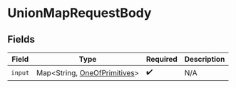 # UnionMapRequestBody


## Fields

| Field                                                                  | Type                                                                   | Required                                                               | Description                                                            |
| ---------------------------------------------------------------------- | ---------------------------------------------------------------------- | ---------------------------------------------------------------------- | ---------------------------------------------------------------------- |
| `input`                                                                | Map<String, [OneOfPrimitives](../../models/shared/OneOfPrimitives.md)> | :heavy_check_mark:                                                     | N/A                                                                    |